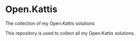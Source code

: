 # Open.Kattis
The collection of my Open.Kattis solutions

This repository is used to collect all my Open.Kattis solutions.
